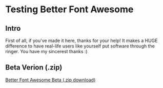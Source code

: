 # Testing Better Font Awesome #

## Intro ##
First of all, if you've made it here, thanks for your help! It makes a HUGE difference to have real-life users like yourself put software through the ringer. You have my sincerest thanks :)


## Beta Verion (.zip) ##
[Better Font Awesome Beta (.zip download)](https://github.com/MickeyKay/better-font-awesome/blob/master/testing/better-font-awesome-beta.zip?raw=true)
